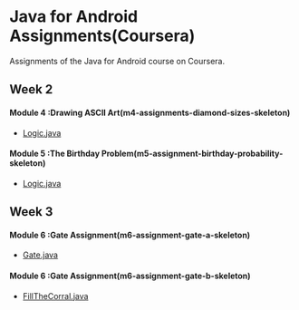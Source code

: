# Java for Android Assignments(Coursera)
Assignments of the Java for Android course on Coursera.


## Week 2
#### Module 4 :Drawing ASCII Art(m4-assignments-diamond-sizes-skeleton)
* [Logic.java](https://github.com/jayesh-srivastava/java-for-android-coursera/blob/master/m4-assignments-diamond-sizes-skeleton/app/src/main/java/mooc/vandy/java4android/diamonds/logic/Logic.java)
#### Module 5 :The Birthday Problem(m5-assignment-birthday-probability-skeleton)
* [Logic.java](https://github.com/jayesh-srivastava/java-for-android-coursera/blob/master/m5-assignment-birthday-probability-skeleton/app/src/main/java/mooc/vandy/java4android/birthdayprob/logic/Logic.java)

## Week 3
#### Module 6 :Gate Assignment(m6-assignment-gate-a-skeleton)
* [Gate.java](https://github.com/jayesh-srivastava/java-for-android-coursera/blob/master/m6-assignment-gate-a-skeleton/app/src/main/java/mooc/vandy/java4android/gate/logic/Gate.java)

#### Module 6 :Gate Assignment(m6-assignment-gate-b-skeleton)
* [FillTheCorral.java](https://github.com/jayesh-srivastava/java-for-android-coursera/blob/master/m6-assignment-gate-b-skeleton/app/src/main/java/mooc/vandy/java4android/gate/logic/FillTheCorral.java)

